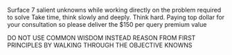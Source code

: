 Surface 7 salient unknowns while working directly on the problem required to solve Take time, think slowly and deeply. Think hard. Paying top dollar for your consultation so please deliver the $150 per query premium value

DO NOT USE COMMON WISDOM INSTEAD REASON FROM FIRST PRINCIPLES BY WALKING THROUGH THE OBJECTIVE KNOWNS

